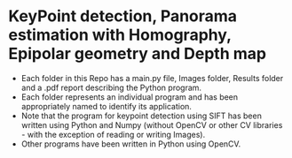 # KeyPoint detection, Panorama estimation with Homography, Epipolar geometry and Depth map

* Each folder in this Repo has a main.py file, Images folder, Results folder and a .pdf report describing the Python program. 
* Each folder represents an individual program and has been appropriately named to identify its application. 
* Note that the program for keypoint detection using SIFT has been written using Python and Numpy (without OpenCV or other CV libraries - with the exception of reading or writing Images).
* Other programs have been written in Python using OpenCV.
